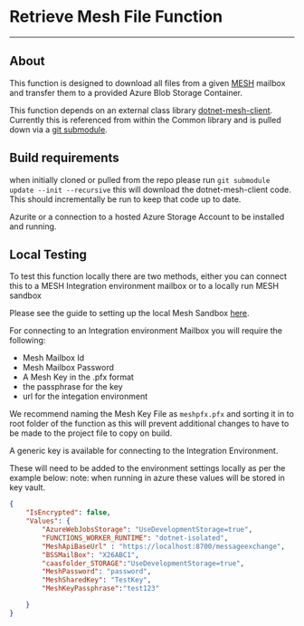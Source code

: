 # Retrieve Mesh File Function
---

## About

This function is designed to download all files from a given [MESH](https://digital.nhs.uk/services/message-exchange-for-social-care-and-health-mesh) mailbox and transfer them to a provided Azure Blob Storage Container.

This function depends on an external class library [dotnet-mesh-client](https://github.com/NHSDigital/dotnet-mesh-client). Currently this is referenced from within the Common library and is pulled down via a [git submodule](https://git-scm.com/book/en/v2/Git-Tools-Submodules).

## Build requirements

when initially cloned or pulled from the repo please run `git submodule update --init --recursive` this will download the dotnet-mesh-client code.
This should incrementally be run to keep that code up to date.

Azurite or a connection to a hosted Azure Storage Account to be installed and running.

## Local Testing

To test this function locally there are two methods, either you can connect this to a MESH Integration environment mailbox or to a locally run MESH sandbox

Please see the guide to setting up the local Mesh Sandbox [here](https://nhsd-confluence.digital.nhs.uk/display/DTS/Setting+up+local+Mesh-Sandbox+Environment).

For connecting to an Integration environment Mailbox you will require the following:

* Mesh Mailbox Id
* Mesh Mailbox Password
* A Mesh Key in the .pfx format
* the passphrase for the key
* url for the integation environment

We recommend naming the Mesh Key File as `meshpfx.pfx` and sorting it in to root folder of the function as this will prevent additional changes to have to be made to the project file to copy on build.

A generic key is available for connecting to the Integration Environment.

These will need to be added to the environment settings locally as per the example below:
note: when running in azure these values will be stored in key vault.

```json
{
    "IsEncrypted": false,
    "Values": {
        "AzureWebJobsStorage": "UseDevelopmentStorage=true",
        "FUNCTIONS_WORKER_RUNTIME": "dotnet-isolated",
        "MeshApiBaseUrl" : "https://localhost:8700/messageexchange",
        "BSSMailBox": "X26ABC1",
        "caasfolder_STORAGE":"UseDevelopmentStorage=true",
        "MeshPassword": "password",
        "MeshSharedKey": "TestKey",
        "MeshKeyPassphrase":"test123"

    }
}
```

